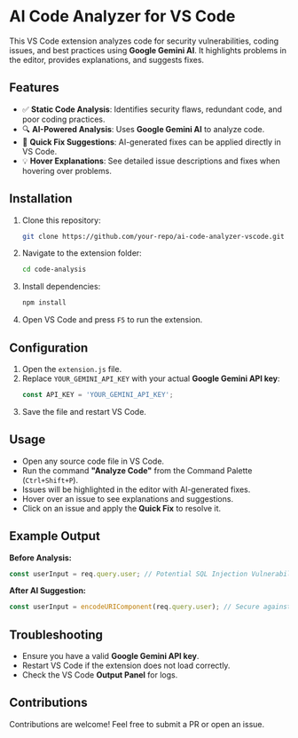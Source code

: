 # AI Code Analyzer for VS Code

This VS Code extension analyzes code for security vulnerabilities, coding issues, and best practices using **Google Gemini AI**. It highlights problems in the editor, provides explanations, and suggests fixes.

## Features
- ✅ **Static Code Analysis**: Identifies security flaws, redundant code, and poor coding practices.
- 🔍 **AI-Powered Analysis**: Uses **Google Gemini AI** to analyze code.
- 🚀 **Quick Fix Suggestions**: AI-generated fixes can be applied directly in VS Code.
- 💡 **Hover Explanations**: See detailed issue descriptions and fixes when hovering over problems.

## Installation
1. Clone this repository:
   ```sh
   git clone https://github.com/your-repo/ai-code-analyzer-vscode.git
   ```
2. Navigate to the extension folder:
   ```sh
   cd code-analysis
   ```
3. Install dependencies:
   ```sh
   npm install
   ```
4. Open VS Code and press `F5` to run the extension.

## Configuration
1. Open the `extension.js` file.
2. Replace `YOUR_GEMINI_API_KEY` with your actual **Google Gemini API key**:
   ```js
   const API_KEY = 'YOUR_GEMINI_API_KEY';
   ```
3. Save the file and restart VS Code.

## Usage
- Open any source code file in VS Code.
- Run the command **"Analyze Code"** from the Command Palette (`Ctrl+Shift+P`).
- Issues will be highlighted in the editor with AI-generated fixes.
- Hover over an issue to see explanations and suggestions.
- Click on an issue and apply the **Quick Fix** to resolve it.

## Example Output
**Before Analysis:**
```js
const userInput = req.query.user; // Potential SQL Injection Vulnerability
```

**After AI Suggestion:**
```js
const userInput = encodeURIComponent(req.query.user); // Secure against SQL Injection
```

## Troubleshooting
- Ensure you have a valid **Google Gemini API key**.
- Restart VS Code if the extension does not load correctly.
- Check the VS Code **Output Panel** for logs.


## Contributions
Contributions are welcome! Feel free to submit a PR or open an issue.

